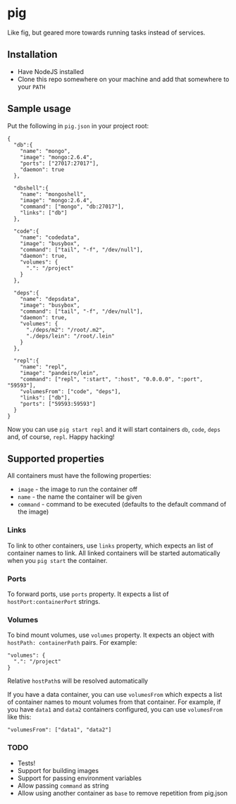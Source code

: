 # pig

Like fig, but geared more towards running tasks instead of services.

## Installation

* Have NodeJS installed
* Clone this repo somewhere on your machine and add that somewhere to your `PATH`

## Sample usage

Put the following in `pig.json` in your project root:

    {
      "db":{
        "name": "mongo",
        "image": "mongo:2.6.4",
        "ports": ["27017:27017"],
        "daemon": true
      },

      "dbshell":{
        "name": "mongoshell",
        "image": "mongo:2.6.4",
        "command": ["mongo", "db:27017"],
        "links": ["db"]
      },

      "code":{
        "name": "codedata",
        "image": "busybox",
        "command": ["tail", "-f", "/dev/null"],
        "daemon": true,
        "volumes": {
          ".": "/project"
        }
      },

      "deps":{
        "name": "depsdata",
        "image": "busybox",
        "command": ["tail", "-f", "/dev/null"],
        "daemon": true,
        "volumes": {
          "./deps/m2": "/root/.m2",
          "./deps/lein": "/root/.lein"
        }
      },

      "repl":{
        "name": "repl",
        "image": "pandeiro/lein",
        "command": ["repl", ":start", ":host", "0.0.0.0", ":port", "59593"],
        "volumesFrom": ["code", "deps"],
        "links": ["db"],
        "ports": ["59593:59593"]
      }
    }

Now you can use `pig start repl` and it will start containers `db`, `code`, `deps` and, of course, `repl`.
Happy hacking!

## Supported properties 

All containers must have the following properties:

* `image` - the image to run the container off
* `name` - the name the container will be given
* `command` - command to be executed (defaults to the default command of the image)

### Links 

To link to other containers, use `links` property, which expects an list of container names to link. All
linked containers will be started automatically when you `pig start` the container.

### Ports

To forward ports, use `ports` property. It expects a list of `hostPort:containerPort` strings. 

### Volumes

To bind mount volumes, use `volumes` property. It expects an object with `hostPath: containerPath` pairs.
For example:

    "volumes": {
      ".": "/project"
    }

Relative `hostPath`s will be resolved automatically

If you have a data container, you can use `volumesFrom` which expects a list of container names
to mount volumes from that container. For example, if you have `data1` and `data2` containers
configured, you can use `volumesFrom` like this:

    "volumesFrom": ["data1", "data2"]

### TODO

* Tests!
* Support for building images 
* Support for passing environment variables
* Allow passing `command` as string
* Allow using another container as `base` to remove repetition from pig.json


